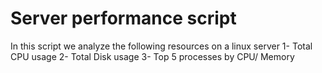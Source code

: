 # Server performance script
In this script we analyze the following resources on a linux server
1- Total CPU usage
2- Total Disk usage
3- Top 5 processes by CPU/ Memory

